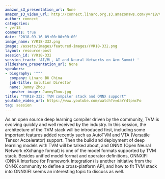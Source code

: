```yaml
---
amazon_s3_presentation_url: None
amazon_s3_video_url: http://connect.linaro.org.s3.amazonaws.com/yvr18/videos/yvr18-332.mp4
author: connect
categories:
- yvr18
comments: true
date: '2018-09-16 09:00:00+00:00'
image_name: YVR18-332.png
image: /assets/images/featured-images/YVR18-332.png
layout: resource-post
session_id: YVR18-332
session_track: 'AI/ML, AI and Neural Networks on Arm Summit '
slideshare_presentation_url: None
speakers:
- biography: '""'
  company: Linaro BU China
  job-title: Solution Director
  name: Jammy Zhou
  speaker-image: JammyZhou.jpg
title: "YVR18-332: TVM compiler stack and ONNX support"
youtube_video_url: https://www.youtube.com/watch?v=daYr4tpncFo
tag: session
---
```


As an open source deep learning compiler driven by the community, TVM is evolving quickly and well received by the industry. In this session, the architecture of the TVM stack will be introduced first, including some important features added recently such as AutoTVM and VTA (Versatile Tensor Accelerator) support. Then the build and deployment of deep learning models with TVM will be talked about, and ONNX (Open Neural Network eXchange format) is one of the model formats supported by TVM stack. Besides unified model format and operator definitions, ONNXIFI (ONNX Interface for Framework Integration) is another initiative from the ONNX community to define a cross-platform API, and how to fit TVM stack into ONNXIFI seems an interesting topic to discuss as well.
